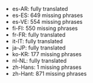 - es-AR: fully translated
- es-ES: 649 missing phrases
- es-VE: 554 missing phrases
- fi-FI: 550 missing phrases
- fr-FR: fully translated
- it-IT: fully translated
- ja-JP: fully translated
- ko-KR: 177 missing phrases
- nl-NL: fully translated
- zh-Hans: 1 missing phrases
- zh-Hant: 871 missing phrases
